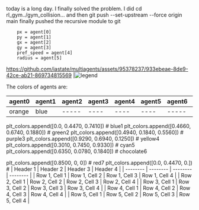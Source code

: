 
today is a long day. I finally solved the problem. I did cd rl_gym../gym_collision... and then  git push --set-upstream --force origin main
finally pushed the recursive module to git

        px = agent[0]
        py = agent[1]
        gx = agent[2]
        gy = agent[3]
        pref_speed = agent[4]
        radius = agent[5]


https://github.com/iastate/multiagents/assets/95378237/933ebeae-8de9-42ce-ab21-869734815569 |![legend](https://github.com/iastate/multiagents/assets/95378237/bc87a42c-3ab5-47e9-b080-a8a0b86d9f5c)


The colors of agents are: 

| agent0|agent1|agent2|agent3|agent4|agent5| agent6|agent7| agent8|agent9|agent10|agent11|agent12|agent13|agent14|agent15|agent16|agent17|agent18|agent19| agent20|
| ------|----- |----- | ---- | ---- | ---- | ----- | ---- | ----- | ---- | ----- | ----- | ----- | ----- | ----- |------ |------ |------ | ----- | ----- | ------ | 
| orange|blue  |----- | ---- | ---- | ---- | ----- | ---- | ----- | ---- | ----- | ----- | ----- | ----- | ----- |------ |------ |------ | ----- | ----- | ------ | 


plt_colors.append([0.0, 0.4470, 0.7410])  # blue1
plt_colors.append([0.4660, 0.6740, 0.1880])  # green2
plt_colors.append([0.4940, 0.1840, 0.5560])  # purple3
plt_colors.append([0.9290, 0.6940, 0.1250])  # yellow4
plt_colors.append([0.3010, 0.7450, 0.9330])  # cyan5
plt_colors.append([0.6350, 0.0780, 0.1840])  # chocolate6

plt_colors.append([0.8500, 0, 0])  # red7
plt_colors.append([0.0, 0.4470, 0.])  #
| Header 1 | Header 2 | Header 3 | Header 4 |
| -------- | -------- | -------- | -------- |
| Row 1, Cell 1 | Row 1, Cell 2 | Row 1, Cell 3 | Row 1, Cell 4 |
| Row 2, Cell 1 | Row 2, Cell 2 | Row 2, Cell 3 | Row 2, Cell 4 |
| Row 3, Cell 1 | Row 3, Cell 2 | Row 3, Cell 3 | Row 3, Cell 4 |
| Row 4, Cell 1 | Row 4, Cell 2 | Row 4, Cell 3 | Row 4, Cell 4 |
| Row 5, Cell 1 | Row 5, Cell 2 | Row 5, Cell 3 | Row 5, Cell 4 |
